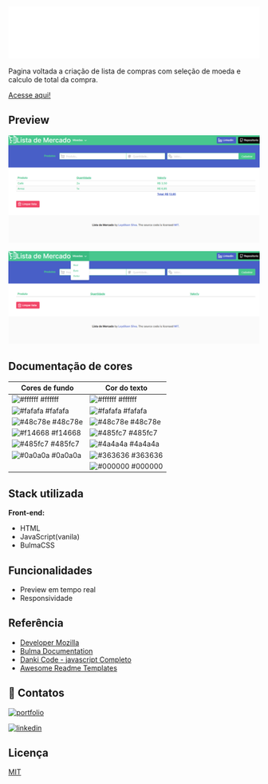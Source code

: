 
![Logo](./src/svg/logoFull.svg)



Pagina voltada a criação de lista de compras com seleção de moeda e calculo de total da compra.

[Acesse aqui!](https://leydilson-silva.github.io/SuperMarket/)


## Preview

![App Screenshot](./src/preview/pagePreview.png)

![App Screenshot](./src/preview/coinSelection.png)

## Documentação de cores
| Cores de fundo                                                   | Cor do texto                                                 |
| ---------------------------------------------------------------- | ----------------------------------------------------------------|
| ![#ffffff](https://via.placeholder.com/10/fff?text=+) #ffffff    | ![#ffffff](https://via.placeholder.com/10/ffffff?text=+) #ffffff |
| ![#fafafa](https://via.placeholder.com/10/fafafa?text=+) #fafafa | ![#fafafa](https://via.placeholder.com/10/fafafa?text=+) #fafafa |
| ![#48c78e](https://via.placeholder.com/10/48c78e?text=+) #48c78e | ![#48c78e](https://via.placeholder.com/10/48c78e?text=+) #48c78e |
| ![#f14668](https://via.placeholder.com/10/f14668?text=+) #f14668 | ![#485fc7](https://via.placeholder.com/10/485fc7?text=+) #485fc7 |
| ![#485fc7](https://via.placeholder.com/10/485fc7?text=+) #485fc7 | ![#4a4a4a](https://via.placeholder.com/10/4a4a4a?text=+) #4a4a4a |
| ![#0a0a0a](https://via.placeholder.com/10/0a0a0a?text=+) #0a0a0a | ![#363636](https://via.placeholder.com/10/363636?text=+) #363636 | 
|                                                                  | ![#000000](https://via.placeholder.com/10/000000?text=+) #000000 |

## Stack utilizada

**Front-end:** 
- HTML
- JavaScript(vanila)
- BulmaCSS


## Funcionalidades

- Preview em tempo real
- Responsividade


## Referência

 - [Developer Mozilla](https://developer.mozilla.org/en-US/docs/Web/JavaScript/Reference/Global_Objects/Intl/NumberFormat/NumberFormat)
 - [Bulma Documentation](https://bulma.io/documentation/)
 - [Danki Code - javascript Completo](https://cursos.dankicode.com/curso-javascript-completo)
 - [Awesome Readme Templates](https://awesomeopensource.com/project/elangosundar/awesome-README-templates)


## 🔗 Contatos
[![portfolio](https://img.shields.io/badge/my_portfolio-000?style=for-the-badge&logo=ko-fi&logoColor=white)](https://github.com/Leydilson-Silva) 

[![linkedin](https://img.shields.io/badge/linkedin-0A66C2?style=for-the-badge&logo=linkedin&logoColor=white)](https://www.linkedin.com/in/leydilson/)



## Licença

[MIT](https://choosealicense.com/licenses/mit/)

